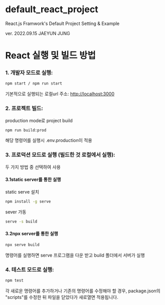 # default_react_project

React.js Framwork's Default Project Setting & Example

ver. 2022.09.15 JAEYUN JUNG

# React 실행 및 빌드 방법

### 1. 개발자 모드로 실행:

```bash
npm start / npm run start

```

기본적으로 실행되는 로컬url 주소: [http://localhost:3000](http://localhost:3000)

### 2. 프로젝트 빌드:

production mode로 project build

```bash
npm run build:prod

```

해당 명령어를 실행시 .env.production이 적용

### 3. 프로덕션 모드로 실행 (빌드한 것 로컬에서 실행):

두 가지 방법 중 선택하여 사용

#### 3.1static server를 통한 실행

static serve 설치

```bash
npm install -g serve
```

sever 가동

```bash
serve -s build
```

#### 3.2npx server를 통한 실행

```bash
npx serve build
```

명령어를 실행하면 serve 프로그램을 다운 받고 build 폴더에서 서버가 실행

### 4. 테스트 모드로 실행:

```bash
npm test
```

각 새로운 명령어를 추가하거나 기존의 명령어를 수정해야 할 경우, package.json의 "scripts"를 수정한 뒤 파일을 닫았다가 새로열면 적용됩니다.
